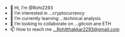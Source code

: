 - 👋 Hi, I’m @Rohi2293
- 👀 I’m interested in ...cryptocurrency 
- 🌱 I’m currently learning ...technical analysis 
- 💞️ I’m looking to collaborate on ...gitcoin ane ETH
- 📫 How to reach me ...Rohitthakkar2293@gmail.com

<!---
Rohi2293/Rohi2293 is a ✨ special ✨ repository because its `README.md` (this file) appears on your GitHub profile.
You can click the Preview link to take a look at your changes.
--->

